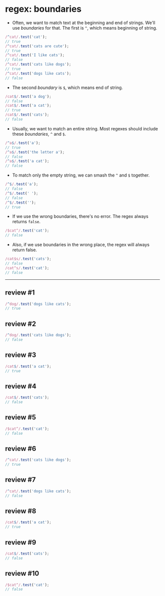# regex: boundaries

- Often, we want to match text at the beginning and end of strings. We'll use _boundaries_ for that. The first is `^`, which means beginning of string.

```js
/^cat/.test('cat');
// true
/^cat/.test('cats are cute');
// true
/^cat/.test('I like cats');
// false
/^cat/.test('cats like dogs');
// true
/^cat/.test('dogs like cats');
// false
```

- The second _boundary_ is `$`, which means end of string.

```js
/cat$/.test('a dog');
// false
/cat$/.test('a cat');
// true  
/cat$/.test('cats');
// false
```

- Usually, we want to match an entire string. Most regexes should include these _boundaries_, `^` and `$`.

```js
/^a$/.test('a');
// true
/^a$/.test('the letter a');
// false  
/^a$/.test('a cat');
// false
```

- To match only the empty string, we can smash the `^` and `$` together.

```js
/^$/.test('a');
// false
/^$/.test(' ');
// false
/^$/.test('');
// true
```

- If we use the wrong boundaries, there's no error. The regex always returns `false`.

```js
/$cat^/.test('cat');
// false
```

- Also, if we use boundaries in the wrong place, the regex will always return false.

```js
/cat$s/.test('cats');
// false
/cat^s/.test('cat');
// false
```

---

## review #1

```js
/^dog/.test('dogs like cats');
// true
```

## review #2

```js
/^dog/.test('cats like dogs');
// false
```

## review #3

```js
/cat$/.test('a cat');
// true
```

## review #4

```js
/cat$/.test('cats');
// false
```

## review #5

```js
/$cat^/.test('cat');
// false
```

## review #6

```js
/^cat/.test('cats like dogs');
// true
```

## review #7

```js
/^cat/.test('dogs like cats');
// false
```

## review #8

```js
/cat$/.test('a cat');
// true
```

## review #9

```js
/cat$/.test('cats');
// false
```

## review #10

```js
/$cat^/.test('cat');
// false
```